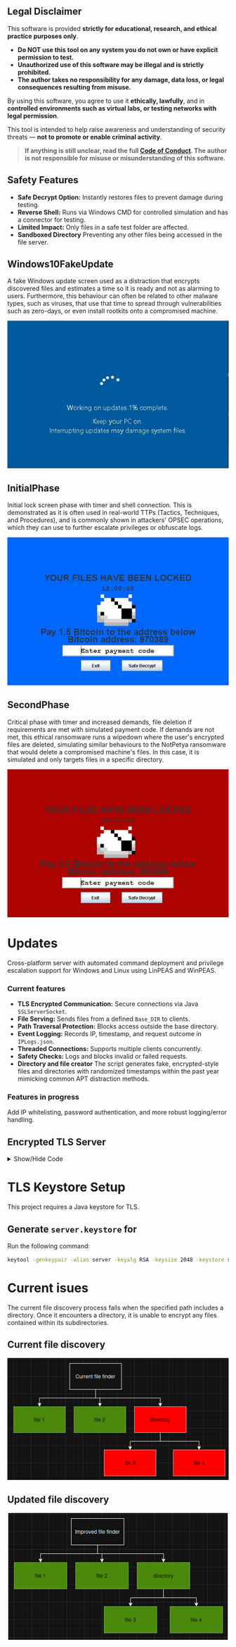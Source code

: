 ## Legal Disclaimer

This software is provided **strictly for educational, research, and ethical practice purposes only**.

-  **Do NOT use this tool on any system you do not own or have explicit permission to test.**
-  **Unauthorized use of this software may be illegal and is strictly prohibited.**
-  **The author takes no responsibility for any damage, data loss, or legal consequences resulting from misuse.**

By using this software, you agree to use it **ethically, lawfully**, and in **controlled environments such as virtual labs, or testing networks with legal permission**.

This tool is intended to help raise awareness and understanding of security threats — **not to promote or enable criminal activity**.

> **If anything is still unclear, read the full [Code of Conduct](CODE_OF_CONDUCT.md). The author is not responsible for misuse or misunderstanding of this software.**

## Safety Features

- **Safe Decrypt Option:** Instantly restores files to prevent damage during testing.  
- **Reverse Shell:** Runs via Windows CMD for controlled simulation and has a connector for testing.  
- **Limited Impact:** Only files in a safe test folder are affected.
- **Sandboxed Directory** Preventing any other files being accessed in the file server.

## Windows10FakeUpdate  
A fake Windows update screen used as a distraction that encrypts discovered files and estimates a time so it is ready and not as alarming to users. Furthermore, this behaviour can often be related to other malware types, such as viruses, that use that time to spread through vulnerabilities such as zero-days, or even install rootkits onto a compromised machine.

<p align="center">
  <img src="images/Windows10FakeUpdate.JPG" alt="WindowsFakeUpdate" />
</p>

## InitialPhase  
Initial lock screen phase with timer and shell connection. This is demonstrated as it is often used in real-world TTPs (Tactics, Techniques, and Procedures), and is commonly shown in attackers' OPSEC operations, which they can use to further escalate privileges or obfuscate logs.

<p align="center">
  <img src="images/FileLocker_BluePhase.JPG" alt="FirstPhase" />
</p>

## SecondPhase  
Critical phase with timer and increased demands, file deletion if requirements are met with simulated payment code. If demands are not met, this ethical ransomware runs a wipedown where the user's encrypted files are deleted, simulating similar behaviours to the NotPetya ransomware that would delete a compromised machine's files. In this case, it is simulated and only targets files in a specific directory.  

<p align="center">
  <img src="images/FileLocker_RedPhase.JPG" alt="SecondPhase" />
</p>

# Updates
Cross-platform server with automated command deployment and privilege escalation support for Windows and Linux using LinPEAS and WinPEAS.

### Current features

- **TLS Encrypted Communication:** Secure connections via Java `SSLServerSocket`.
- **File Serving:** Sends files from a defined `Base_DIR` to clients.
- **Path Traversal Protection:** Blocks access outside the base directory.
- **Event Logging:** Records IP, timestamp, and request outcome in `IPLogs.json`.
- **Threaded Connections:** Supports multiple clients concurrently.
- **Safety Checks:** Logs and blocks invalid or failed requests.
- **Directory and file creator** The script generates fake, encrypted-style files and directories with randomized timestamps within the past year mimicking common APT distraction methods.

### Features in progress
Add IP whitelisting, password authentication, and more robust logging/error handling.

## Encrypted TLS Server 
<details>
<summary>Show/Hide Code</summary>

```java

/**
 * ============================================
 * DISCLAIMER / LEGAL NOTICE
 * ============================================
 *
 * This software is provided strictly for educational purposes, ethical testing,
 * and controlled lab environments. It is intended to demonstrate secure file 
 * serving concepts, logging, and basic TLS communication.
 *
 * DO NOT use this software on public networks, against systems you do not 
 * own, or in any way that violates local laws or regulations. Unauthorized 
 * use may be illegal and could result in criminal or civil penalties.
 *
 * The author assumes no liability for any damage, data loss, or legal consequences 
 * arising from the use or misuse of this software.
 *
 * By using this code, you agree to use it responsibly, ethically, and legally.
 *
 * ============================================
 */

package NetworkShell;

import javax.net.ssl.*;
import java.io.*;
import java.security.KeyStore;
import java.net.Socket;
import java.time.LocalDate;

public class FileServer {

    private static final String Base_DIR = "/ShellSandbox";

    public static void main(String[] args) throws Exception {
        char[] password = "password".toCharArray();
        KeyStore keyStore = KeyStore.getInstance("JKS");
        try (FileInputStream fileInputStream = new FileInputStream("/NetworkShell/server.keystore")) {
            keyStore.load(fileInputStream, password);
        }

        KeyManagerFactory keyManagerFactory = KeyManagerFactory.getInstance("SunX509");
        keyManagerFactory.init(keyStore, password);

        SSLContext sslContext = SSLContext.getInstance("TLS");
        sslContext.init(keyManagerFactory.getKeyManagers(), null, null);

        SSLServerSocketFactory serverSocketFactory = sslContext.getServerSocketFactory();
        SSLServerSocket serverSocket = (SSLServerSocket) serverSocketFactory.createServerSocket(4444);

        System.out.println("TLS File server started on port 4444");

        while (true) {
            SSLSocket clientSocket = (SSLSocket) serverSocket.accept();
            new Thread(() -> handleRequest(clientSocket)).start();
        }
    }

    private static void handleRequest(Socket clientSocket) {

        try (BufferedReader in = new BufferedReader(new InputStreamReader(clientSocket.getInputStream()));
             OutputStream out = clientSocket.getOutputStream()) {

            String filename = in.readLine();
            File file = new File(Base_DIR,filename).getCanonicalFile();
            File base = new File(Base_DIR).getCanonicalFile();

            if (!file.getPath().startsWith(base.getPath())) {
                clientSocket.close();

            } else {

                LocalDate date = LocalDate.now();
                String ip = clientSocket.getInetAddress().getHostAddress();
                String fileRequested = filename;
                Boolean connected = false;

                String clientIP = clientSocket.getInetAddress().getHostAddress();

                if (!file.getPath().startsWith(base.getPath() + File.separator)) {
                    EventLogger(LocalDate.now().toString(), ip, false, filename);
                    System.out.println("Blocked path traversal attempt: " + filename + " from " + ip);
                    clientSocket.close();
                    return;
                }

                if (!file.getPath().startsWith(base.getPath())) {
                    EventLogger(LocalDate.now().toString(), ip, false, fileRequested);
                    clientSocket.close();
                    return;
                }

                if (file.exists() && !file.isDirectory()) {
                    connected = true;
                    EventLogger(LocalDate.now().toString(), ip, connected, fileRequested);
                    System.out.println("Sending file: " + filename +" to "+clientIP);
                    sendFile(out, file);
                } else {
                    connected = false;
                    EventLogger(LocalDate.now().toString(), ip, connected, fileRequested);
                    System.out.println("Not existing file IP:"+clientIP);
                    out.flush();
                }
            }

        } catch (IOException e) {
            e.printStackTrace();
        } finally {
            try { clientSocket.close(); } catch (IOException e) {
                e.printStackTrace();
            }
        }
    }

    private static void EventLogger(String date, String ip, boolean connected, String fileRequested) {
        File logFile = new File("/NetworkShell/IPLogs.json");
        try {
            if (logFile.createNewFile()) {
                System.out.println("File created: " + logFile.getName());
            }

            try (BufferedWriter bw = new BufferedWriter(new FileWriter(logFile, true))) {
                bw.write("{"
                        + "\"date\":\"" + date + "\","
                        + "\"ip\":\"" + ip + "\","
                        + "\"event\":\"" + connected + "\","
                        + "\"fileRequested\":\"" + fileRequested + "\""
                        + "}");
                bw.newLine();
            }

        } catch (IOException e) {
            System.out.println("An error occurred in EventLogger.");
            e.printStackTrace();
        }
    }

    private static void sendFile(OutputStream out, File file) throws IOException {
        try (BufferedInputStream fileIn = new BufferedInputStream(new FileInputStream(file))) {
            byte[] buffer = new byte[4096];
            int bytesRead;
            while ((bytesRead = fileIn.read(buffer)) != -1) {
                out.write(buffer, 0, bytesRead);
            }
            out.flush();
            System.out.println("File: "+file+" has been sent");
        }
    }
}

```
</details> 

# TLS Keystore Setup

This project requires a Java keystore for TLS.

## Generate `server.keystore` for 

Run the following command:

```bash
keytool -genkeypair -alias server -keyalg RSA -keysize 2048 -keystore server.keystore -storepass changeit -keypass changeit -dname "CN=localhost, OU=Dev, O=MyOrg, L=MyCity, S=MyState, C=US" -validity 365
```

# Current isues
The current file discovery process fails when the specified path includes a directory. Once it encounters a directory, it is unable to encrypt any files contained within its subdirectories.

## Current file discovery
<p align="center">
  <img src="images/Diagrams/CurrentFileDiscoverer.png" alt="CurrentFileDiscovery" />
</p>

## Updated file discovery

<p align="center">
  <img src="images/Diagrams/ImprovedFileDiscoverer.png" alt="UpdatedFileDiscovery" />
</p>
